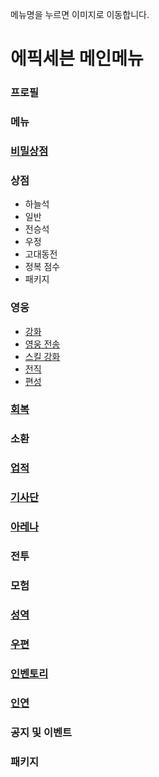 메뉴명을 누르면 이미지로 이동합니다.

# 에픽세븐 메인메뉴
### 프로필
### 메뉴
### [비밀상점](https://github.com/sem1308/group1/blob/master/181102flowchart/img_leehw/비밀상점.png)
### 상점
 * 하늘석
 * 일반
 * 전승석
 * 우정
 * 고대동전
 * 정복 점수
 * 패키지
     
   
### 영웅
 * [강화](https://github.com/sem1308/group1/blob/master/181102flowchart/img_kimjw/%EC%98%81%EC%9B%85%EA%B0%95%ED%99%94%20%EC%88%9C%EC%84%9C%EB%8F%84.png)
 * [영웅 전송](https://github.com/sem1308/group1/blob/master/181102flowchart/img_han/%EC%98%81%EC%9B%85%20%EC%A0%84%EC%86%A1%20%EC%88%9C%EC%84%9C%EB%8F%84.png)
 * [스킬 강화](https://github.com/sem1308/group1/blob/master/181102flowchart/img_han/%EC%8A%A4%ED%82%AC%20%EA%B0%95%ED%99%94%20%EC%88%9C%EC%84%9C%EB%8F%84.png)
 * [전직](https://github.com/sem1308/group1/blob/master/181102flowchart/img_han/%EC%A0%84%EC%A7%81%20%EC%88%9C%EC%84%9C%EB%8F%84%20.png)
 * [편성](https://github.com/sem1308/group1/blob/master/181102flowchart/img_han/%ED%8E%B8%EC%84%B1%20%EC%88%9C%EC%84%9C%EB%8F%84.png)
### [회복](https://github.com/sem1308/group1/blob/master/181102flowchart/img_han/%ED%9A%8C%EB%B3%B5%20%EC%88%9C%EC%84%9C%EB%8F%84.png)
### 소환
### [업적](https://github.com/sem1308/group1/blob/master/181102flowchart/img_noh/%EC%97%85%EC%A0%81.png)
### [기사단](https://github.com/sem1308/group1/blob/master/181102flowchart/img_noh/%EA%B8%B0%EC%82%AC%EB%8B%A8.PNG)
### [아레나](https://github.com/sem1308/group1/blob/master/181102flowchart/img_han/%EC%95%84%EB%A0%88%EB%82%98%20%EC%88%9C%EC%84%9C%EB%8F%84.png)
### 전투
### 모험
### [성역](https://github.com/sem1308/group1/blob/master/181102flowchart/img_han/%EC%84%B1%EC%97%AD%20%EC%88%9C%EC%84%9C%EB%8F%84.png)
### [우편](https://github.com/sem1308/group1/blob/master/181102flowchart/img_kimjw/%EC%9A%B0%ED%8E%B8%20%EC%88%9C%EC%84%9C%EB%8F%84.png)
### [인벤토리](https://github.com/sem1308/group1/blob/master/181102flowchart/img_kimjw/%EC%9D%B8%EB%B2%A4%ED%86%A0%EB%A6%AC%20%EC%88%9C%EC%84%9C%EB%8F%84.png)
### [인연](https://github.com/sem1308/group1/blob/master/181102flowchart/img_kimjw/%EC%9D%B8%EC%97%B0%20%EC%88%9C%EC%84%9C%EB%8F%84.png)
### 공지 및 이벤트
### 패키지
